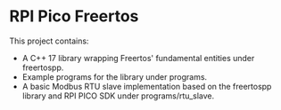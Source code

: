 # RPI Pico Freertos #

This project contains:

- A C++ 17 library wrapping Freertos' fundamental entities under freertospp.
- Example programs for the library under programs.
- A basic Modbus RTU slave implementation based on the freertospp library and RPI PICO SDK under programs/rtu_slave.
